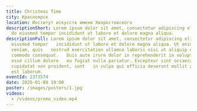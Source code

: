 ```yaml
---
title: Christmas Time
city: Красноярск
location: Институт искусств имени Хворостовского
descriptionShort: Lorem ipsum dolor sit amet, consectetur adipiscing elit, sed
  do eiusmod tempor incididunt ut labore et dolore magna aliqua.
descriptionFull: Lorem ipsum dolor sit amet, consectetur adipiscing elit, sed do
  eiusmod tempor   incididunt ut labore et dolore magna aliqua. Ut enim ad minim
  veniam, quis   nostrud exercitation ullamco laboris nisi ut aliquip ex ea
  commodo consequat.   Duis aute irure dolor in reprehenderit in voluptate velit
  esse cillum dolore   eu fugiat nulla pariatur. Excepteur sint occaecat
  cupidatat non proident, sunt   in culpa qui officia deserunt mollit anim id
  est laborum.
eventId: 2373574
date: 2025-01-09 19:00
poster: /images/posters/1.jpg
videos:
  - /videos/promo_video.mp4
---
```

